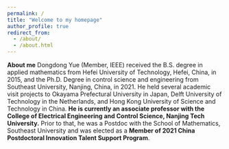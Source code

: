 ```yaml
---
permalink: /
title: "Welcome to my homepage"
author_profile: true
redirect_from: 
  - /about/
  - /about.html
---
```


**About me**
Dongdong Yue (Member, IEEE) received the B.S. degree in applied mathematics from Hefei University of Technology, Hefei, China, in 2015, and the Ph.D. Degree in control science and engineering from Southeast University, Nanjing, China, in 2021. He held several academic visit projects to Okayama Prefectural University in Japan, Delft University of Technology in the Netherlands, and Hong Kong University of Science and Technology in China. **He is currently an associate professor with the College of Electrical Engineering and Control Science, Nanjing Tech University.** Prior to that, he was a Postdoc with the School of Mathematics, Southeast University and was elected as a **Member of 2021 China Postdoctoral Innovation Talent Support Program**.
